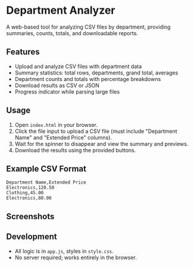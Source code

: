# Department Analyzer

A web-based tool for analyzing CSV files by department, providing summaries, counts, totals, and downloadable reports.

## Features
- Upload and analyze CSV files with department data
- Summary statistics: total rows, departments, grand total, averages
- Department counts and totals with percentage breakdowns
- Download results as CSV or JSON
- Progress indicator while parsing large files

## Usage
1. Open `index.html` in your browser.
2. Click the file input to upload a CSV file (must include "Department Name" and "Extended Price" columns).
3. Wait for the spinner to disappear and view the summary and previews.
4. Download the results using the provided buttons.

## Example CSV Format
```
Department Name,Extended Price
Electronics,120.50
Clothing,45.00
Electronics,80.00
```

## Screenshots
<!-- Add screenshots here -->

## Development
- All logic is in `app.js`, styles in `style.css`.
- No server required; works entirely in the browser. 